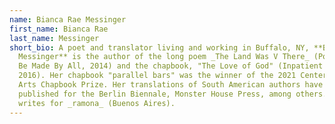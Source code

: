 ```yaml
---
name: Bianca Rae Messinger
first_name: Bianca Rae
last_name: Messinger
short_bio: A poet and translator living and working in Buffalo, NY, **Bianca Rae
  Messinger** is the author of the long poem _The Land Was V There_ (Poetry Will
  Be Made By All, 2014) and the chapbook, "The Love of God" (Inpatient Press,
  2016). Her chapbook "parallel bars" was the winner of the 2021 Center for Book
  Arts Chapbook Prize. Her translations of South American authors have been
  published for the Berlin Biennale, Monster House Press, among others. She
  writes for _ramona_ (Buenos Aires).
---
```

